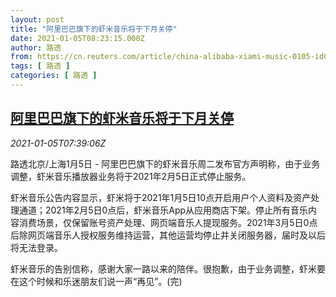 ```yaml
---
layout: post
title: "阿里巴巴旗下的虾米音乐将于下月关停"
date: 2021-01-05T08:23:15.000Z
author: 路透
from: https://cn.reuters.com/article/china-alibaba-xiami-music-0105-idCNKBS29A0O8
tags: [ 路透 ]
categories: [ 路透 ]
---
```

<!--1609834995000-->
[阿里巴巴旗下的虾米音乐将于下月关停](https://cn.reuters.com/article/china-alibaba-xiami-music-0105-idCNKBS29A0O8)
------

<div>
<div><i>2021-01-05T07:39:06Z</i></div><p>路透北京/上海1月5日 - 阿里巴巴旗下的虾米音乐周二发布官方声明称，由于业务调整，虾米音乐播放器业务将于2021年2月5日正式停止服务。</p><p>虾米音乐公告内容显示，虾米将于2021年1月5日10点开启用户个人资料及资产处理通道；2021年2月5日0点后，虾米音乐App从应用商店下架。停止所有音乐内容消费场景，仅保留账号资产处理、网页端音乐人提现服务。2021年3月5日0点后除网页端音乐人授权服务维持运营，其他运营均停止并关闭服务器，届时及以后将无法登录。</p><p>虾米音乐的告别信称，感谢大家一路以来的陪伴。很抱歉，由于业务调整，虾米要在这个时候和乐迷朋友们说一声“再见”。(完)</p>
</div>
